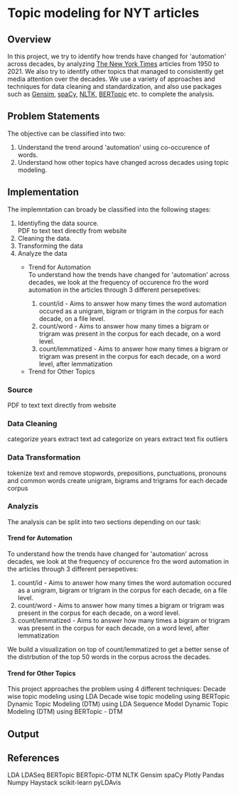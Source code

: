 # Topic modeling for NYT articles

## Overview
In this project, we try to identify how trends have changed for 'automation' across decades, by analyzing [The New York Times][nyt] articles from 1950 to 2021. We also try to identify other topics that managed to consistently get media attention over the decades. We use a variety of approaches and techniques for data cleaning and standardization, and also use packages such as [Gensim][gensim], [spaCy][spacy], [NLTK][nltk], [BERTopic][bertopic] etc. to complete the analysis.

## Problem Statements
The objective can be classified into two:
<ol>
	<li>Understand the trend around 'automation' using co-occurence of words.</li>
	<li>Understand how other topics have changed across decades using topic modeling.</li>
</ol>

## Implementation
The implemntation can broady be classified into the following stages:
<ol>
	<li>Identiyfing the data source.</li>
	PDF to text
	text directly from website
	<li>Cleaning the data.</li>
	<li>Transforming the data</li>
	<li>Analyze the data</li>
	<ul>
		<li>Trend for Automation</li>
		To understand how the trends have changed for 'automation' across decades, we look at the frequency of occurence fro the word automation in the articles through 3 different persepetives:
		<ol>
			<li>count/id - Aims to answer how many times the word automation occured as a unigram, bigram or trigram in the corpus for each decade, on a file level.</li>
			<li>count/word - Aims to answer how many times a bigram or trigram was present in the corpus for each decade, on a word level.</li>
			<li>count/lemmatized - Aims to answer how many times a bigram or trigram was present in the corpus for each decade, on a word level, after lemmatization</li>
		</ol>
		<li>Trend for Other Topics</li>
	</ul>
</ol>

### Source
PDF to text
text directly from website
### Data Cleaning
categorize years
extract text ad categorize on years
extract text
fix outliers
### Data Transformation
tokenize text and remove stopwords, prepositions, punctuations, pronouns and common words
create unigram, bigrams and trigrams for each decade corpus

### Analyzis
The analysis can be split into two sections depending on our task:
#### Trend for Automation
To understand how the trends have changed for 'automation' across decades, we look at the frequency of occurence fro the word automation in the articles through 3 different persepetives:
<ol>
	<li>count/id - Aims to answer how many times the word automation occured as a unigram, bigram or trigram in the corpus for each decade, on a file level.</li>
	<li>count/word - Aims to answer how many times a bigram or trigram was present in the corpus for each decade, on a word level.</li>
	<li>count/lemmatized - Aims to answer how many times a bigram or trigram was present in the corpus for each decade, on a word level, after lemmatization</li>
</ol>
We build a visualization on top of count/lemmatized to get a better sense of the distrbution of the top 50 words in the corpus across the decades.

#### Trend for Other Topics
This project approaches the problem using 4 different techniques:
Decade wise topic modeling using LDA
Decade wise topic modeling using BERTopic
Dynamic Topic Modeling (DTM) using LDA Sequence Model
Dynamic Topic Modeling (DTM) using BERTopic - DTM

## Output

## References
LDA
LDASeq
BERTopic
BERTopic-DTM
NLTK
Gensim
spaCy
Plotly
Pandas
Numpy
Haystack
scikit-learn
pyLDAvis

[lda]:https://radimrehurek.com/gensim/models/ldamodel.html
[lda_Seq]:https://radimrehurek.com/gensim/models/ldaseqmodel.html
[bertopic]:https://github.com/MaartenGr/BERTopic/
[bertopic_dtm]:https://github.com/MaartenGr/BERTopic/#dynamic-topic-modeling
[nltk]:https://www.nltk.org/
[gensim]:https://radimrehurek.com/gensim/
[spacy]:https://spacy.io/
[plotly]:https://plotly.com/
[pandas]:https://pandas.pydata.org/
[numpy]:https://numpy.org/
[haystack]:https://haystack.deepset.ai/overview/intro
[scikit_learn]:https://scikit-learn.org/stable/index.html
[pyldavis]:https://github.com/bmabey/pyLDAvis
[nyt]:https://www.nytimes.com/